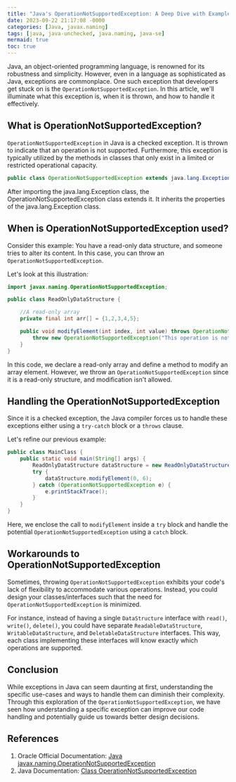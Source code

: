```yaml
---
title: "Java's OperationNotSupportedException: A Deep Dive with Examples"
date: 2023-09-22 21:17:08 -0000
categories: [Java, javax.naming]
tags: [java, java-unchecked, java.naming, java-se]
mermaid: true
toc: true
---
```



Java, an object-oriented programming language, is renowned for its robustness and simplicity. However, even in a language as sophisticated as Java, exceptions are commonplace. One such exception that developers get stuck on is the `OperationNotSupportedException`. In this article, we'll illuminate what this exception is, when it is thrown, and how to handle it effectively.

## What is OperationNotSupportedException?

`OperationNotSupportedException` in Java is a checked exception. It is thrown to indicate that an operation is not supported. Furthermore, this exception is typically utilized by the methods in classes that only exist in a limited or restricted operational capacity.

```java
public class OperationNotSupportedException extends java.lang.Exception
```

After importing the java.lang.Exception class, the OperationNotSupportedException class extends it. It inherits the properties of the java.lang.Exception class.

## When is OperationNotSupportedException used?

Consider this example: You have a read-only data structure, and someone tries to alter its content. In this case, you can throw an `OperationNotSupportedException`. 

Let's look at this illustration:

```java
import javax.naming.OperationNotSupportedException;

public class ReadOnlyDataStructure {

    //A read-only array
    private final int arr[] = {1,2,3,4,5};

    public void modifyElement(int index, int value) throws OperationNotSupportedException {
        throw new OperationNotSupportedException("This operation is not supported as this is read-only data structure");
    }
}
```

In this code, we declare a read-only array and define a method to modify an array element. However, we throw an `OperationNotSupportedException` since it is a read-only structure, and modification isn't allowed.

## Handling the OperationNotSupportedException

Since it is a checked exception, the Java compiler forces us to handle these exceptions either using a `try-catch` block or a `throws` clause.

Let's refine our previous example:

```java
public class MainClass {
    public static void main(String[] args) {
        ReadOnlyDataStructure dataStructure = new ReadOnlyDataStructure();
        try {
            dataStructure.modifyElement(0, 6);
        } catch (OperationNotSupportedException e) {
            e.printStackTrace();
        }
    }
}
```

Here, we enclose the call to `modifyElement` inside a `try` block and handle the potential `OperationNotSupportedException` using a `catch` block. 

## Workarounds to OperationNotSupportedException

Sometimes, throwing `OperationNotSupportedException` exhibits your code's lack of flexibility to accommodate various operations. Instead, you could design your classes/interfaces such that the need for `OperationNotSupportedException` is minimized. 

For instance, instead of having a single `DataStructure` interface with `read()`, `write()`, `delete()`, you could have separate `ReadableDataStructure`, `WritableDataStructure`, and `DeletableDataStructure` interfaces. This way, each class implementing these interfaces will know exactly which operations are supported.

## Conclusion

While exceptions in Java can seem daunting at first, understanding the specific use-cases and ways to handle them can diminish their complexity. Through this exploration of the `OperationNotSupportedException`, we have seen how understanding a specific exception can improve our code handling and potentially guide us towards better design decisions.

## References

1. Oracle Official Documentation: [Java javax.naming.OperationNotSupportedException](https://docs.oracle.com/javase/7/docs/api/javax/naming/OperationNotSupportedException.html)
2. Java Documentation: [Class OperationNotSupportedException](https://docs.oracle.com/cd/E19830-01/819-4713/abxba/index.html)
